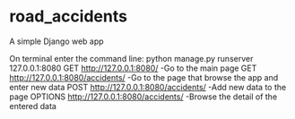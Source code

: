 # road_accidents
A simple Django web app

On terminal enter the command line: python manage.py runserver 127.0.0.1:8080
GET http://127.0.0.1:8080/  -Go to the main page
GET http://127.0.0.1:8080/accidents/ -Go to the page that browse the app and enter new data
POST http://127.0.0.1:8080/accidents/ -Add new data to the page
OPTIONS http://127.0.0.1:8080/accidents/ -Browse the detail of the entered data

